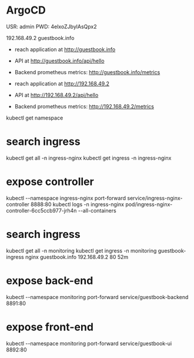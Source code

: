 
# ArgoCD
USR: admin
PWD: 4elxoZJbylAsQpx2

192.168.49.2 guestbook.info


- reach application at http://guestbook.info
- API at http://guestbook.info/api/hello
- Backend prometheus metrics: http://guestbook.info/metrics


- reach application at http://192.168.49.2
- API at http://192.168.49.2/api/hello
- Backend prometheus metrics: http://192.168.49.2/metrics

kubectl get namespace

# search ingress
kubectl get all -n ingress-nginx
kubectl get ingress -n ingress-nginx

# expose controller
kubectl --namespace ingress-nginx port-forward service/ingress-nginx-controller 8888:80
kubectl logs -n ingress-nginx pod/ingress-nginx-controller-6cc5ccb977-jrh4n --all-containers


# search ingress
kubectl get all -n monitoring
kubectl get ingress -n monitoring
    guestbook-ingress   nginx   guestbook.info   192.168.49.2   80      52m

# expose back-end
kubectl --namespace monitoring port-forward service/guestbook-backend 8891:80

# expose front-end
kubectl --namespace monitoring port-forward service/guestbook-ui 8892:80
